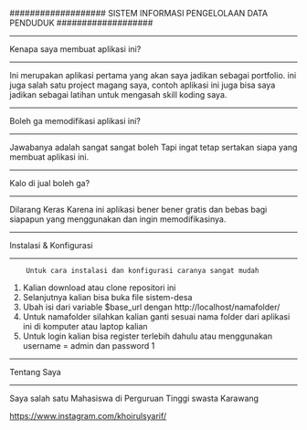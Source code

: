 ###################
SISTEM INFORMASI PENGELOLAAN DATA PENDUDUK 
###################

*******************
Kenapa saya membuat aplikasi ini?
*******************

Ini merupakan aplikasi pertama yang akan saya jadikan sebagai portfolio. ini juga salah satu project magang saya,
contoh aplikasi ini juga bisa saya jadikan sebagai latihan untuk mengasah skill koding saya.

*******************
Boleh ga memodifikasi aplikasi ini?
*******************

Jawabanya adalah sangat sangat boleh Tapi ingat tetap sertakan siapa yang membuat aplikasi ini.

**************************
Kalo di jual boleh ga?
**************************

Dilarang Keras  Karena ini aplikasi bener bener gratis dan bebas bagi siapapun yang menggunakan dan ingin memodifikasinya.

*******************
Instalasi & Konfigurasi
*******************

		Untuk cara instalasi dan konfigurasi caranya sangat mudah

1. Kalian download atau clone repositori ini
2. Selanjutnya kalian bisa buka file sistem-desa
3. Ubah isi dari variable $base_url dengan http://localhost/namafolder/
4. Untuk namafolder silahkan kalian ganti sesuai nama folder dari aplikasi ini di komputer atau laptop kalian
5. Untuk login kalian bisa register terlebih dahulu atau menggunakan username = admin dan password 1

*********
Tentang Saya
*********
Saya salah satu Mahasiswa di Perguruan Tinggi swasta Karawang 


https://www.instagram.com/khoirulsyarif/
